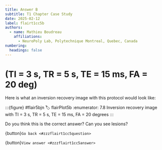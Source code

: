 ```yaml
---
title: Answer B
subtitle: T1 Chapter Case Study
date: 2025-02-12
label: flairt1cc5b
authors:
  - name: Mathieu Boudreau
    affiliations:
      - NeuroPoly Lab, Polytechnique Montreal, Quebec, Canada
numbering:
  headings: false
---
```


# (TI = 3 s, TR = 5 s, TE = 15 ms, FA = 20 deg)

Here is what an inversion recovery image with this protocol would look like:

:::{figure} #flair5bjn
:label: flairPlot5b
:enumerator: 7.8
Inversion recovery image with TI = 3 s, TR = 5 s, TE = 15 ms, FA = 20 degrees
:::

Do you think this is the correct answer? Can you see lesions?

{button}`Go back <#zzzflairt1cc5question>`

{button}`View answer <#zzzflairt1cc5answer>`